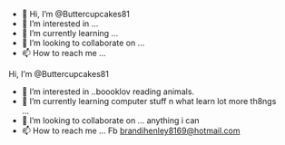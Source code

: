 - 👋 Hi, I’m @Buttercupcakes81
- 👀 I’m interested in ...
- 🌱 I’m currently learning ...
- 💞️ I’m looking to collaborate on ...
- 📫 How to reach me ...

<!---
Buttercupcakes81/Buttercupcakes81 is a ✨ special ✨ repository because its `README.md` (this file) appears on your GitHub profile.
You can click the Preview link to take a look at your changes.
--->
Hi, I’m @Buttercupcakes81
- 👀 I’m interested in ..boooklov reading animals.
- 🌱 I’m currently learning  computer stuff n what learn lot more th8ngs  
...
- 💞️ I’m looking to collaborate on ... anything i can 
- 📫 How to reach me ... Fb brandihenley8169@hotmail.com

<!---so o also  love learn alot thing  book to  things  thatis  knowledge wisdom
 
